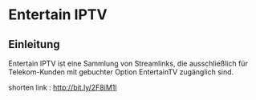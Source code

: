 # Entertain IPTV
## Einleitung
Entertain IPTV ist eine Sammlung von Streamlinks, die ausschließlich für Telekom-Kunden mit gebuchter Option EntertainTV zugänglich sind.


shorten link : http://bit.ly/2F8iM1l

